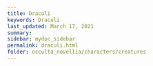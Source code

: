 ```yaml
---
title: Draculi
keywords: Draculi
last_updated: March 17, 2021
summary: 
sidebar: mydoc_sidebar
permalink: draculi.html
folder: occulta_novellia/characters/creatures
---
```

